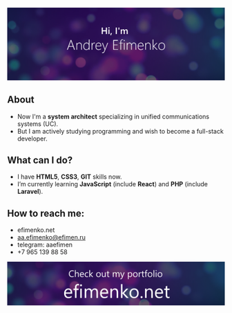[![Smileprez GitHub Banner](assets/smileperez_logo.png)](https://efimenko.net)

## About
- Now I'm a **system architect** specializing in unified communications systems (UC).
- But I am actively studying programming and wish to become a full-stack developer.

## What can I do?
- I have **HTML5**, **CSS3**, **GIT** skills now.
- I’m currently learning **JavaScript** (include **React**) and **PHP** (include **Laravel**).

## How to reach me: 
- efimenko.net 
- aa.efimenko@efimen.ru
- telegram: aaefimen
- +7 965 139 88 58

[![Smileprez GitHub Banner](assets/smileperez_footer.png)](https://efimenko.net)